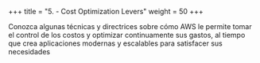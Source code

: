 +++ 
title = "5. - Cost Optimization Levers" 
weight = 50
+++

Conozca algunas técnicas y directrices sobre cómo AWS le permite tomar el control de los costos y optimizar continuamente sus gastos, al tiempo que crea aplicaciones modernas y escalables para satisfacer sus necesidades